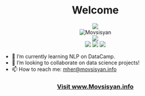 <div align="center">
<h1 text-alight="center">Welcome</h1>
</div>
<div align="center">
  <img src="https://github-readme-stats.vercel.app/api/top-langs/?username=MovsisyanM&layout=compact&theme=dark&langs_count=10"></img>
</div>
<div align="center">
  <img align="center" src="https://github-readme-streak-stats.herokuapp.com/?user=MovsisyanM&theme=dark" alt="Movsisyan" />
</div>
<div align="center">
  <img src="https://github-readme-stats.vercel.app/api/wakatime?username=Movsisyan&theme=dark&layout=compact"></img>
</div>
<div align="center">
<a href="https://movsisyan.info/?redir=https://www.linkedin.com/in/movsisyaninfo/?src=github"><img src="https://img.shields.io/badge/LinkedIn-0077B5?style=for-the-badge&logo=linkedin&logoColor=white"></img></a>
<a href="https://movsisyan.info/?redir=https://www.kaggle.com/movsisyanm/?src=github"><img src="https://img.shields.io/badge/Kaggle-20BEFF?style=for-the-badge&logo=Kaggle&logoColor=white"></img></a>
<a href="https://movsisyan.info/?redir=https://www.instagram.com/movsisyan.info/?src=github"><img src="https://img.shields.io/badge/Instagram-E4405F?style=for-the-badge&logo=instagram&logoColor=white"></img></a>
</div>
<div></div>

- 🌱 I’m currently learning NLP on DataCamp.
- 👥 I’m looking to collaborate on data science projects!
- 📫 How to reach me: mher@movsisyan.info

<div align="center">
<h3><a href="https://movsisyan.info/">Visit www.Movsisyan.info</a></h3>
</div>
